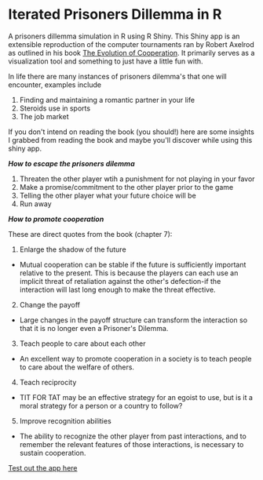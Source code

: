# Iterated Prisoners Dillemma in R
A prisoners dillemma simulation in R using R Shiny.
This Shiny app is an extensible reproduction of the computer tournaments ran by 
Robert Axelrod as outlined in his book [The Evolution of Cooperation](https://en.wikipedia.org/wiki/The_Evolution_of_Cooperation).
It primarily serves as a visualization tool and something to just have a little fun with. 

In life there are many instances of prisoners dilemma's that one will encounter, examples include 

1. Finding and maintaining a romantic partner in your life
2. Steroids use in sports
3. The job market 

If you don't intend on reading the book (you should!) here are some insights I grabbed from reading the book and maybe you'll discover while using this shiny app.

***How to escape the prisoners dilemma***
1. Threaten the other player wtih a punishment for not playing in your favor
2. Make a promise/commitment to the other player prior to the game
3. Telling the other player what your future choice will be
4. Run away

***How to promote cooperation*** 

These are direct quotes from the book (chapter 7):

1. Enlarge the shadow of the future
- Mutual cooperation can be stable if the future is sufficiently
important relative to the present. This is because the players can each use an implicit threat of retaliation against the
other's defection-if the interaction will last long enough
to make the threat effective.

2. Change the payoff
- Large changes in the payoff structure can transform the
interaction so that it is no longer even a Prisoner's Dilemma. 

3. Teach people to care about each other
- An excellent way to promote cooperation in a society is to
teach people to care about the welfare of others.

4. Teach reciprocity
- TIT FOR TAT may be an effective strategy for an egoist
to use, but is it a moral strategy for a person or a country to
follow? 

5. Improve recognition abilities
- The ability to recognize the other player from past interactions, and to remember the relevant features of those interactions, is necessary to sustain cooperation.

[Test out the app here](https://prisoners.shinyapps.io/Prisoners/) 
